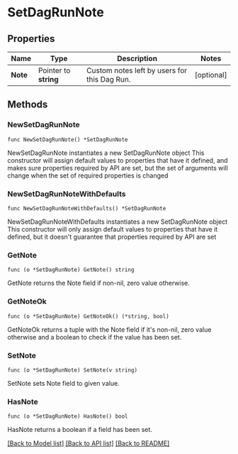 # SetDagRunNote

## Properties

Name | Type | Description | Notes
------------ | ------------- | ------------- | -------------
**Note** | Pointer to **string** | Custom notes left by users for this Dag Run. | [optional] 

## Methods

### NewSetDagRunNote

`func NewSetDagRunNote() *SetDagRunNote`

NewSetDagRunNote instantiates a new SetDagRunNote object
This constructor will assign default values to properties that have it defined,
and makes sure properties required by API are set, but the set of arguments
will change when the set of required properties is changed

### NewSetDagRunNoteWithDefaults

`func NewSetDagRunNoteWithDefaults() *SetDagRunNote`

NewSetDagRunNoteWithDefaults instantiates a new SetDagRunNote object
This constructor will only assign default values to properties that have it defined,
but it doesn't guarantee that properties required by API are set

### GetNote

`func (o *SetDagRunNote) GetNote() string`

GetNote returns the Note field if non-nil, zero value otherwise.

### GetNoteOk

`func (o *SetDagRunNote) GetNoteOk() (*string, bool)`

GetNoteOk returns a tuple with the Note field if it's non-nil, zero value otherwise
and a boolean to check if the value has been set.

### SetNote

`func (o *SetDagRunNote) SetNote(v string)`

SetNote sets Note field to given value.

### HasNote

`func (o *SetDagRunNote) HasNote() bool`

HasNote returns a boolean if a field has been set.


[[Back to Model list]](../README.md#documentation-for-models) [[Back to API list]](../README.md#documentation-for-api-endpoints) [[Back to README]](../README.md)


